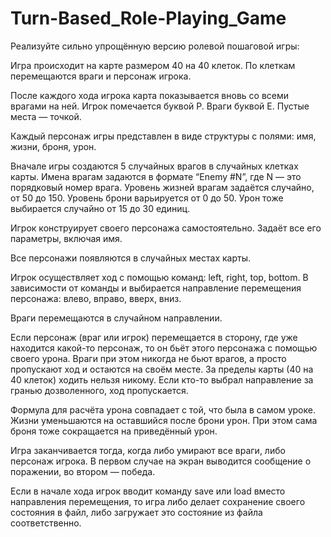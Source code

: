 # Turn-Based_Role-Playing_Game

Реализуйте сильно упрощённую версию ролевой пошаговой игры:

Игра происходит на карте размером 40 на 40 клеток. По клеткам перемещаются враги и персонаж игрока.

После каждого хода игрока карта показывается вновь со всеми врагами на ней. Игрок помечается буквой P. Враги буквой E. Пустые места — точкой.

Каждый персонаж игры представлен в виде структуры с полями: имя, жизни, броня, урон.

Вначале игры создаются 5 случайных врагов в случайных клетках карты. Имена врагам задаются в формате “Enemy #N”, где N — это порядковый номер врага. Уровень жизней врагам задаётся случайно, от 50 до 150. Уровень брони варьируется от 0 до 50. Урон тоже выбирается случайно от 15 до 30 единиц.

Игрок конструирует своего персонажа самостоятельно. Задаёт все его параметры, включая имя.

Все персонажи появляются в случайных местах карты.

Игрок осуществляет ход с помощью команд: left, right, top, bottom. В зависимости от команды и выбирается направление перемещения персонажа: влево, вправо, вверх, вниз.

Враги перемещаются в случайном направлении.

Если персонаж (враг или игрок) перемещается в сторону, где уже находится какой-то персонаж, то он бьёт этого персонажа с помощью своего урона. Враги при этом никогда не бьют врагов, а просто пропускают ход и остаются на своём месте. За пределы карты (40 на 40 клеток) ходить нельзя никому. Если кто-то выбрал направление за гранью дозволенного, ход пропускается.

Формула для расчёта урона совпадает с той, что была в самом уроке. Жизни уменьшаются на оставшийся после брони урон. При этом сама броня тоже сокращается на приведённый урон.

Игра заканчивается тогда, когда либо умирают все враги, либо персонаж игрока. В первом случае на экран выводится сообщение о поражении, во втором — победа.

Если в начале хода игрок вводит команду save или load вместо направления перемещения, то игра либо делает сохранение своего состояния в файл, либо загружает это состояние из файла соответственно.
